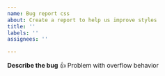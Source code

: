 ```yaml
---
name: Bug report css
about: Create a report to help us improve styles
title: ''
labels: ''
assignees: ''

---
```


**Describe the bug** :+1:
Problem with overflow behavior
